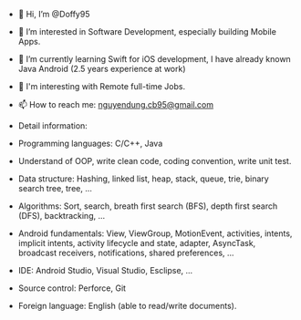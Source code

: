 - 👋 Hi, I’m @Doffy95
- 👀 I’m interested in Software Development, especially building Mobile Apps.
- 🌱 I’m currently learning Swift for iOS development, I have already known Java Android (2.5 years experience at work)
- 💞️ I'm interesting with Remote full-time Jobs.
- 📫 How to reach me: nguyendung.cb95@gmail.com

- Detail information:

- Programming languages: C/C++, Java
- Understand of OOP, write clean code, coding convention, write unit test.
- Data structure: Hashing, linked list, heap, stack, queue, trie, binary search tree, tree, ...
- Algorithms: Sort, search, breath first search (BFS), depth first search (DFS),
backtracking, ...
- Android fundamentals: View, ViewGroup, MotionEvent, activities, intents, implicit
intents, activity lifecycle and state, adapter, AsyncTask, broadcast receivers, notifications,
shared preferences, ...
- IDE: Android Studio, Visual Studio, Esclipse, ...
- Source control: Perforce, Git
- Foreign language: English (able to read/write documents).

<!---
Doffy95/Doffy95 is a ✨ special ✨ repository because its `README.md` (this file) appears on your GitHub profile.
You can click the Preview link to take a look at your changes.
--->
